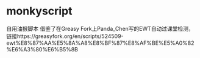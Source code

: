 # monkyscript
自用油猴脚本
借鉴了在Greasy Fork上Panda_Chen写的EWT自动过课堂检测，链接https://greasyfork.org/en/scripts/524509-ewt%E8%87%AA%E5%8A%A8%E8%BF%87%E8%AF%BE%E5%A0%82%E6%A3%80%E6%B5%8B
